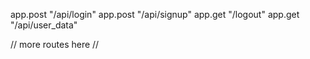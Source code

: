 app.post "/api/login"
app.post "/api/signup"
app.get "/logout"
app.get "/api/user_data"

// more routes here //